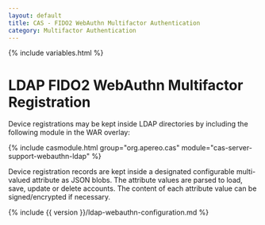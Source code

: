 ```yaml
---
layout: default
title: CAS - FIDO2 WebAuthn Multifactor Authentication
category: Multifactor Authentication
---
```


{% include variables.html %}

# LDAP FIDO2 WebAuthn Multifactor Registration

Device registrations may be kept inside LDAP directories by including the following module in the WAR overlay:

{% include casmodule.html group="org.apereo.cas" module="cas-server-support-webauthn-ldap" %}

Device registration records are kept inside a designated configurable multi-valued attribute as JSON blobs. The attribute values are parsed
to load, save, update or delete accounts. The content of each attribute value can be signed/encrypted if necessary. 

{% include {{ version }}/ldap-webauthn-configuration.md %}
